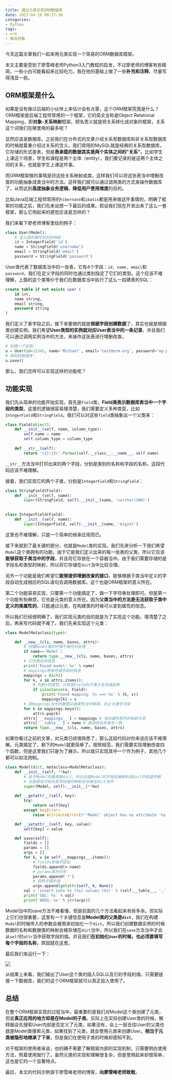 ```yaml
---
title: 通过元类实现ORM数据库
date: 2023-04-18 08:17:38
categories: 
- Python
tags:
- orm
- 面向对象
---
```


今天这篇文章我们一起来用元类实现一个简易的ORM数据库框架。



本文主要是受到了廖雪峰老师Python3入门教程的启发，不过廖老师的博客有些精简，一些小白可能看起来比较吃力。我在他的基础上做了一些**补充和注释**，尽量写得浅显一些。



## ORM框架是什么



如果是没有做过后端的小伙伴上来估计会有点蒙，这个ORM框架究竟是什么？ORM框架是后端工程师常用的一个框架，它的英文全称是Object Relational Mapping，即**对象-关系映射**框架。顾名思义就是把关系转化成对象的框架，关系这个词我们在哪里用的最多呢？



显然应该是数据库。之前我们在分布式的文章介绍关系型数据库和非关系型数据库的时候就着重介绍过关系的含义。我们常用的MySQL就是经典的关系型数据库，它存储的形式是表，但是**表承载的数据其实是两个实体之间的"关系"**。比如学生上课这个场景，学生和课程是两个主体（entity），我们要记录的是这两个主体之间的关系，也就是学生上课这件事。



而ORM框架做的事情是将这些关系映射成类，这样我们可以将这张表当中增删改查的功能抽象成类当中的方法。这样我们就可以通过调用类的方式来操作数据库了，从而达到**高度抽象业务逻辑、降低用户使用难度**的目的。



比如Java后端工程师常用的`hibernate`和`ibatis`都是用来做这件事情的，明确了框架的功能之后，我们先来设想一下最后的成果。假设我们现在开发出来了这么一套框架，那么它用起来的感觉应该是怎样的？



我们来看下廖老师博客里给的例子：



```python
class User(Model):
    # 定义类的属性到列的映射：
    id = IntegerField('id')
    name = StringField('username')
    email = StringField('email')
    password = StringField('password')
```



User类代表了数据库当中的一张表，它有4个字段：`id, name, email`和`password`，我们在定义字段的同时也通过类别指定了它们的类型。这个应该不难理解，上面的这个类等价于我们在数据库当中执行了这么一段建表的SQL：



```sql
create table if not exists user (
	id int,
    name string,
    email string,
    password string
)
```



我们定义了表字段之后，接下来要做的就是**根据字段创建数据**了，其实也就是根据类创建实例。我们希望**User类型的实例就对应User表当中的一条记录**，并且我们可以通过调用实例当中的方法，来操作这张表进行增删改查。



```python
# 创建一个实例：
u = User(id=12345, name='Michael', email='test@orm.org', password='my-pwd')
# 保存到数据库：
u.save()
```



那么，我们怎样可以实现这样的功能呢？



## 功能实现



我们先从简单的功能开始实现，首先是`Field`类，**Field类表示数据库表当中一个字段的类型**。这里的逻辑很容易理清楚，我们需要定义多种类型，比如`IntegerField`和`StringField`。我们可以对这些`field`类抽象出一个父类来：



```python
class Field(object):
    def __init__(self, name, column_type):
        self.name = name
        self.column_type = column_type
        
    def __str__(self):
        return '<{}:{}>'.format(self.__class__.__name__, self.name)
```



`__str__`方法当中打印出来的两个字段，分别是类别的名称和字段的名称，这段代码应该不难理解。



接着，我们实现它的两个子类，分别是`IntegerField`和`StringField`：



```python
class StringField(Field):
    def __init__(self, name):
        super(StringField, self).__init__(name, 'varchar(100)')
        
        
class IntegerField(Field):
    def __init__(self, name):
        super(IntegerField, self).__init__(name, 'bigint')
```



这里也不难理解，只是一个简单的继承应用而已。



接下来就到了最关键的部分，也就是`Model`类的实现。我们先来分析一下我们希望`Model`这个类拥有的功能，由于它是我们定义出来的每一张表的父类，所以它应该**能够获取子类当中的字段**，并且将它存放在一个容器当中。由于我们需要存储的是字段名和类型的映射，所以将它存储在`dict`当中比较合理。



另外一个功能是我们希望它**能够提供增删改查的接口**，能够根据子类当中定义的字段自动生成相应的SQL语句去调用数据库。这个也是ORM框架的意义所在。



第二个功能容易实现，只要第一个功能搞定了，做一下字符串处理即可。但是第一个功能有些麻烦，它也是元类的意义所在。因为**父类当中的方法是无法获取子类中定义的类属性的**，只能通过元类，在构建类的时候可以拿到属性的信息。



所以我们已经很明确了，我们实现元类的目的就是为了实现这个功能。理清楚了之后，再来写代码就不难了。我们先来实现这个元类：



```python
class ModelMetaclass(type):

    def __new__(cls, name, bases, attrs):
        # 创建model类的时候不做任何处理
        if name=='Model':
            return type.__new__(cls, name, bases, attrs)
        # 打印表名的信息
        print('Found model: %s' % name)
        # mappings用来存储字段的信息
        mappings = dict()
        for k, v in attrs.items():
            # 判断v的类型，只有是Field的子类才会存储起来
            if isinstance(v, Field):
                print('Found mapping: %s ==> %s' % (k, v))
                mappings[k] = v
        # 将mappings当中的数据从类属性当中移除，防止关键字冲突
        for k in mappings.keys():
            attrs.pop(k)
        attrs['__mappings__'] = mappings # 保存属性和列的映射关系
        attrs['__table__'] = name # 假设表名和类名一致
        return type.__new__(cls, name, bases, attrs)
```



如果你看过之前的文章，对元类已经很熟悉了，那么这段代码对你来说应该不难理解。元类搞定了，剩下的`Model`就更简单了。按照规范，我们需要实现增删改查四个函数，但是这里我们只是为了展示，所以就只实现其中一个作为例子，其他几个都可以如法炮制。



```python
class Model(dict, metaclass=ModelMetaclass):
    def __init__(self, **kw):
        # 由于Model的基类是dict，所以创造Model的字段会被解析成dict的构造参数
        # 也就是说字段名和字段值的映射会存储在dict当中
        super(Model, self).__init__(**kw)
        
    def __getattr__(self, key):
        try:
            return self[key]
        except KeyError:
            raise AttributeError(r"'Model' object has no attribute '%s'" % key)

    def __setattr__(self, key, value):
        self[key] = value

    def save(self):
        fields = []
        params = []
        args = []
        for k, v in self.__mappings__.items():
            # fields存储字段名
            fields.append(v.name)
            # params填充问号
            params.append('?')
            # 获取字段的值
            args.append(getattr(self, k, None))
        sql = 'insert into %s (%s) values (%s)' % (self.__table__, ','.join(fields), ','.join(params))
        print('SQL: %s' % sql)
        print('ARGS: %s' % str(args))
```



Model当中的save方法不难看懂，但是前面的几个方法看起来有些多余。但实际上它们也很重要，这里有一个关键信息是**Model类的父类是`dict`**，我们在构建`Model`的时候传入的参数会被用来初始化一个`dict`。所以我们创建数据实例的时候数据的名称和数据值的映射会被存储在`dict`当中，所以我们在`save`方法当中才会从`self`的`attr`当中获取字段的值。并且我们**在初始化`User`的时候，也必须要填写每个字段的名称**，原因就在这里。



最后我们来运行一下：



![](https://moutsea-blog.oss-cn-hangzhou.aliyuncs.com/007S8ZIlgy1gg0uhfmqhhj30jg03lq36.jpg)



从结果上来看，我们输出了User这个类的插入SQL以及它的字段的值。只需要链接一下数据库，我们的这个ORM框架就可以真正投入使用了。

## 总结



在整个ORM框架实现的过程当中，最重要的是我们对Model这个类创建了元类，但是**真正应用的地方却是在Model的子类**。实际上在实际创建User类的时候，解释器会先搜索User内部是否定义了元类，如果没有，会上一层去往User的父类也就是Model类搜索元类，如果找到了元类，就会使用元类来创建User。**相当于元类被隐形地继承了下来**，但是我们在使用子类的时候却感知不到。



对于框架的使用者来说，也的确不需要了解框架内部的实现机制，只需要明白使用方法，照着使用就行了。虽然元类的实现和理解很复杂，但是使用起来却很简单，这也是它的一个显著特点。



最后，本文的代码示例源于廖雪峰老师的博客，**向廖雪峰老师致敬**。
